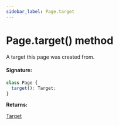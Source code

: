 ```yaml
---
sidebar_label: Page.target
---
```


# Page.target() method

A target this page was created from.

#### Signature:

```typescript
class Page {
  target(): Target;
}
```

**Returns:**

[Target](./puppeteer.target.md)
